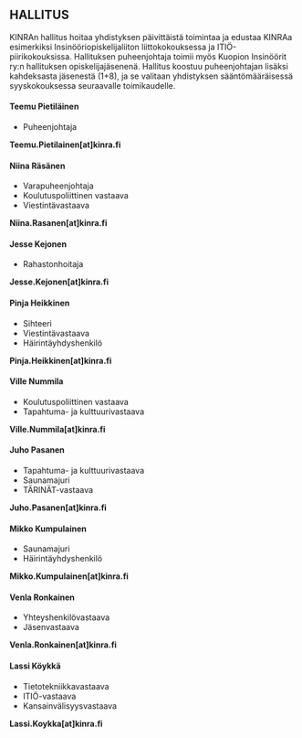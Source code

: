 ## HALLITUS

KINRAn hallitus hoitaa yhdistyksen päivittäistä toimintaa ja edustaa KINRAa esimerkiksi Insinööriopiskelijaliiton liittokokouksessa ja ITIÖ-piirikokouksissa. Hallituksen puheenjohtaja toimii myös Kuopion Insinöörit ry:n hallituksen opiskelijajäsenenä. Hallitus koostuu puheenjohtajan lisäksi kahdeksasta jäsenestä (1+8), ja se valitaan yhdistyksen sääntömääräisessä syyskokouksessa seuraavalle toimikaudelle.

#### Teemu Pietiläinen
* Puheenjohtaja

**Teemu.Pietilainen[at]kinra.fi**

#### Niina Räsänen
* Varapuheenjohtaja
* Koulutuspoliittinen vastaava
* Viestintävastaava

 **Niina.Rasanen[at]kinra.fi**

#### Jesse Kejonen
* Rahastonhoitaja

**Jesse.Kejonen[at]kinra.fi**

#### Pinja Heikkinen
* Sihteeri
*  Viestintävastaava
* Häirintäyhdyshenkilö

**Pinja.Heikkinen[at]kinra.fi**

#### Ville Nummila
* Koulutuspoliittinen vastaava
* Tapahtuma- ja kulttuurivastaava

**Ville.Nummila[at]kinra.fi**

#### Juho Pasanen
* Tapahtuma- ja kulttuurivastaava
* Saunamajuri
*  TÄRINÄT-vastaava

**Juho.Pasanen[at]kinra.fi**

#### Mikko Kumpulainen
* Saunamajuri
* Häirintäyhdyshenkilö

**Mikko.Kumpulainen[at]kinra.fi**

#### Venla Ronkainen
* Yhteyshenkilövastaava
* Jäsenvastaava

**Venla.Ronkainen[at]kinra.fi**

#### Lassi Köykkä
* Tietotekniikkavastaava
* ITIÖ-vastaava 
* Kansainvälisyysvastaava

**Lassi.Koykka[at]kinra.fi**
